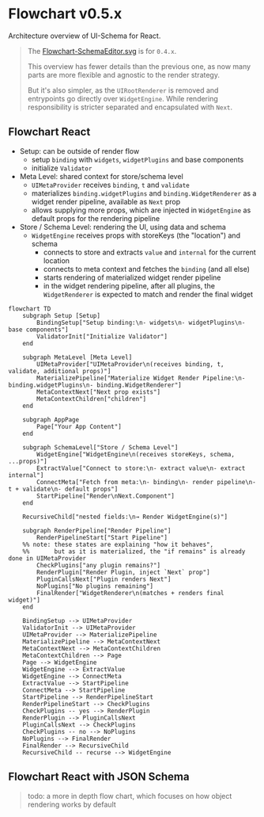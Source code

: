 # Flowchart v0.5.x

Architecture overview of UI-Schema for React.

> The [Flowchart-SchemaEditor.svg](./Flowchart-SchemaEditor.svg) is for `0.4.x`.
>
> This overview has fewer details than the previous one, as now many parts are more flexible and agnostic to the render strategy.
>
> But it's also simpler, as the `UIRootRenderer` is removed and entrypoints go directly over `WidgetEngine`. While rendering responsibility is stricter separated and encapsulated with `Next`.

## Flowchart React

- Setup: can be outside of render flow
    - setup `binding` with `widgets`, `widgetPlugins` and base components
    - initialize `Validator`
- Meta Level: shared context for store/schema level
    - `UIMetaProvider` receives `binding`, `t` and `validate`
    - materializes `binding.widgetPlugins` and `binding.WidgetRenderer` as a widget render pipeline, available as `Next` prop
    - allows supplying more props, which are injected in `WidgetEngine` as default props for the rendering pipeline
- Store / Schema Level: rendering the UI, using data and schema
    - `WidgetEngine` receives props with storeKeys (the "location") and schema
        - connects to store and extracts `value` and `internal` for the current location
        - connects to meta context and fetches the `binding` (and all else)
        - starts rendering of materialized widget render pipeline
        - in the widget rendering pipeline, after all plugins, the `WidgetRenderer` is expected to match and render the final widget

```mermaid
flowchart TD
    subgraph Setup [Setup]
        BindingSetup["Setup binding:\n- widgets\n- widgetPlugins\n- base components"]
        ValidatorInit["Initialize Validator"]
    end

    subgraph MetaLevel [Meta Level]
        UIMetaProvider["UIMetaProvider\n(receives binding, t, validate, additional props)"]
        MaterializePipeline["Materialize Widget Render Pipeline:\n- binding.widgetPlugins\n- binding.WidgetRenderer"]
        MetaContextNext["Next prop exists"]
        MetaContextChildren["children"]
    end

    subgraph AppPage
        Page["Your App Content"]
    end

    subgraph SchemaLevel["Store / Schema Level"]
        WidgetEngine["WidgetEngine\n(receives storeKeys, schema, ...props)"]
        ExtractValue["Connect to store:\n- extract value\n- extract internal"]
        ConnectMeta["Fetch from meta:\n- binding\n- render pipeline\n- t + validate\n- default props"]
        StartPipeline["Render\nNext.Component"]
    end

    RecursiveChild["nested fields:\n→ Render WidgetEngine(s)"]

    subgraph RenderPipeline["Render Pipeline"]
        RenderPipelineStart["Start Pipeline"]
    %% note: these states are explaining "how it behaves",
    %%       but as it is materialized, the "if remains" is already done in UIMetaProvider
        CheckPlugins["any plugin remains?"]
        RenderPlugin["Render Plugin, inject `Next` prop"]
        PluginCallsNext["Plugin renders Next"]
        NoPlugins["No plugins remaining"]
        FinalRender["WidgetRenderer\n(matches + renders final widget)"]
    end

    BindingSetup --> UIMetaProvider
    ValidatorInit --> UIMetaProvider
    UIMetaProvider --> MaterializePipeline
    MaterializePipeline --> MetaContextNext
    MetaContextNext --> MetaContextChildren
    MetaContextChildren --> Page
    Page --> WidgetEngine
    WidgetEngine --> ExtractValue
    WidgetEngine --> ConnectMeta
    ExtractValue --> StartPipeline
    ConnectMeta --> StartPipeline
    StartPipeline --> RenderPipelineStart
    RenderPipelineStart --> CheckPlugins
    CheckPlugins -- yes --> RenderPlugin
    RenderPlugin --> PluginCallsNext
    PluginCallsNext --> CheckPlugins
    CheckPlugins -- no --> NoPlugins
    NoPlugins --> FinalRender
    FinalRender --> RecursiveChild
    RecursiveChild -- recurse --> WidgetEngine

```

## Flowchart React with JSON Schema

> todo: a more in depth flow chart, which focuses on how object rendering works by default
